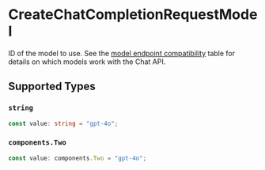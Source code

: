 # CreateChatCompletionRequestModel

ID of the model to use. See the [model endpoint compatibility](/docs/models/model-endpoint-compatibility) table for details on which models work with the Chat API.


## Supported Types

### `string`

```typescript
const value: string = "gpt-4o";
```

### `components.Two`

```typescript
const value: components.Two = "gpt-4o";
```

